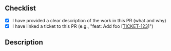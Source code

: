 ## Checklist
- [x] I have provided a clear description of the work in this PR (what and why)
- [x] I have linked a ticket to this PR (e.g., "feat: Add foo
  [[TICKET-123](https://linear.app/company/issue/TICKET-123/some-description)]")
## Description

